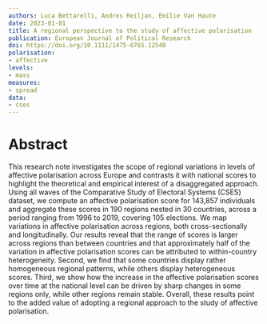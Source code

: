 ```yaml
---
authors: Luca Bettarelli, Andres Reiljan, Emilie Van Haute
date: 2023-01-01
title: A regional perspective to the study of affective polarisation
publication: European Journal of Political Research
doi: https://doi.org/10.1111/1475-6765.12548
polarisation: 
- affective
levels: 
- mass
measures: 
- spread
data: 
- cses
---
```



# Abstract
This research note investigates the scope of regional variations in levels of affective polarisation across Europe and contrasts it with national scores to highlight the theoretical and empirical interest of a disaggregated approach. Using all waves of the Comparative Study of Electoral Systems (CSES) dataset, we compute an affective polarisation score for 143,857 individuals and aggregate these scores in 190 regions nested in 30 countries, across a period ranging from 1996 to 2019, covering 105 elections. We map variations in affective polarisation across regions, both cross-sectionally and longitudinally. Our results reveal that the range of scores is larger across regions than between countries and that approximately half of the variation in affective polarisation scores can be attributed to within-country heterogeneity. Second, we find that some countries display rather homogeneous regional patterns, while others display heterogeneous scores. Third, we show how the increase in the affective polarisation scores over time at the national level can be driven by sharp changes in some regions only, while other regions remain stable. Overall, these results point to the added value of adopting a regional approach to the study of affective polarisation.